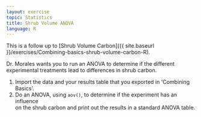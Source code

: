 ```yaml
---
layout: exercise
topic: Statistics
title: Shrub Volume ANOVA
language: R
---
```


This is a follow up to [Shrub Volume Carbon]({{ site.baseurl }}/exercises/Combining-basics-shrub-volume-carbon-R).

Dr. Morales wants you to run an ANOVA to determine if the different experimental 
treatments lead to differences in shrub carbon.

1. Import the data and your results table that you exported in 'Combining 
   Basics'.
2. Do an ANOVA, using `aov()`, to determine if the experiment has an influence  
   on the shrub carbon and print out the results in a standard ANOVA table. 
